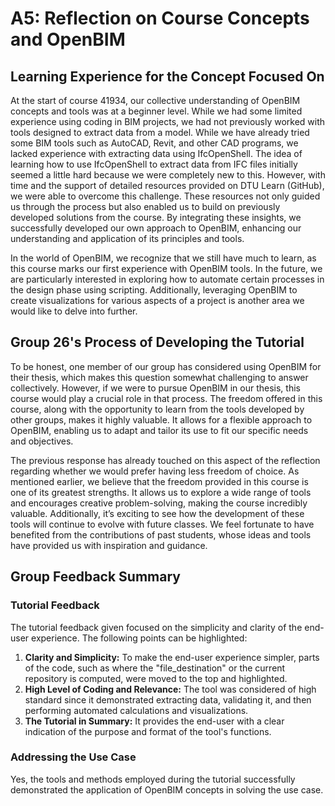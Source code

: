 # A5: Reflection on Course Concepts and OpenBIM

## Learning Experience for the Concept Focused On

At the start of course 41934, our collective understanding of OpenBIM concepts and tools was at a beginner level. While we had some limited experience using coding in BIM projects, we had not previously worked with tools designed to extract data from a model. While we have already tried some BIM tools such as AutoCAD, Revit, and other CAD programs, we lacked experience with extracting data using IfcOpenShell. The idea of learning how to use IfcOpenShell to extract data from IFC files initially seemed a little hard because we were completely new to this. However, with time and the support of detailed resources provided on DTU Learn (GitHub), we were able to overcome this challenge. These resources not only guided us through the process but also enabled us to build on previously developed solutions from the course. By integrating these insights, we successfully developed our own approach to OpenBIM, enhancing our understanding and application of its principles and tools.

In the world of OpenBIM, we recognize that we still have much to learn, as this course marks our first experience with OpenBIM tools. In the future, we are particularly interested in exploring how to automate certain processes in the design phase using scripting. Additionally, leveraging OpenBIM to create visualizations for various aspects of a project is another area we would like to delve into further.

## Group 26's Process of Developing the Tutorial

To be honest, one member of our group has considered using OpenBIM for their thesis, which makes this question somewhat challenging to answer collectively. However, if we were to pursue OpenBIM in our thesis, this course would play a crucial role in that process. The freedom offered in this course, along with the opportunity to learn from the tools developed by other groups, makes it highly valuable. It allows for a flexible approach to OpenBIM, enabling us to adapt and tailor its use to fit our specific needs and objectives.

The previous response has already touched on this aspect of the reflection regarding whether we would prefer having less freedom of choice. As mentioned earlier, we believe that the freedom provided in this course is one of its greatest strengths. It allows us to explore a wide range of tools and encourages creative problem-solving, making the course incredibly valuable. Additionally, it’s exciting to see how the development of these tools will continue to evolve with future classes. We feel fortunate to have benefited from the contributions of past students, whose ideas and tools have provided us with inspiration and guidance.

## Group Feedback Summary

### Tutorial Feedback
The tutorial feedback given focused on the simplicity and clarity of the end-user experience. The following points can be highlighted:
1. **Clarity and Simplicity:** To make the end-user experience simpler, parts of the code, such as where the "file_destination" or the current repository is computed, were moved to the top and highlighted.
2. **High Level of Coding and Relevance:** The tool was considered of high standard since it demonstrated extracting data, validating it, and then performing automated calculations and visualizations.
3. **The Tutorial in Summary:** It provides the end-user with a clear indication of the purpose and format of the tool's functions.

### Addressing the Use Case
Yes, the tools and methods employed during the tutorial successfully demonstrated the application of OpenBIM concepts in solving the use case.
